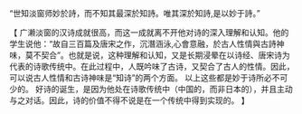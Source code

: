 “世知淡窗师妙於詩，而不知其最深於知詩。唯其深於知詩,是以妙于詩。”

【
广濑淡窗的汉诗成就很高，而这一成就离不开他对诗的深入理解和认知。他的学生说他：“故自三百篇及唐宋之作，沉潛涵泳,心會意融，於古人性情與古詩神味，莫不契合”。也就是说，这种理解和认知，又是长期浸晕在以诗经、唐宋诗为代表的诗歌传统中。在此过程中，人既吟味了古诗，又契合了古人的性情。因此，可以说古人性情和古诗神味是“知诗”的两个方面。
以上这些都是妙于诗所必不可少的。
好诗的诞生，是因为他处在诗歌传统中（中国的，而非日本的），并且主动与之对话。因此，诗的价值不得不说是在一个传统中得到实现的。
】